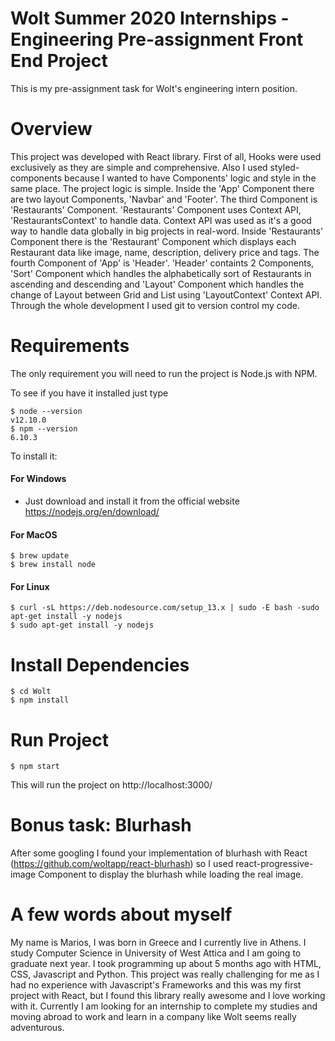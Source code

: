 # Wolt Summer 2020 Internships - Engineering Pre-assignment Front End Project

This is my pre-assignment task for Wolt's engineering intern position.

# Overview

This project was developed with React library. First of all, Hooks were used exclusively as they are simple and comprehensive. Also I used
styled-components because I wanted to have Components' logic and style in the same place. The project logic is simple. Inside the 'App'
Component there are two layout Components, 'Navbar' and 'Footer'. The third Component is 'Restaurants' Component. 'Restaurants' Component
uses Context API, 'RestaurantsContext' to handle data. Context API was used as it's a good way to handle data globally in big projects in
real-word. Inside 'Restaurants' Component there is the 'Restaurant' Component which displays each Restaurant data like image, name,
description, delivery price and tags. The fourth Component of 'App' is 'Header'. 'Header' containts 2 Components, 'Sort' Component which
handles the alphabetically sort of Restaurants in ascending and descending and 'Layout' Component which handles the change of Layout between
Grid and List using 'LayoutContext' Context API. Through the whole development I used git to version control my code.

# Requirements

The only requirement you will need to run the project is Node.js with NPM.

To see if you have it installed just type

    $ node --version
    v12.10.0
    $ npm --version
    6.10.3

To install it:

#### For Windows

-   Just download and install it from the official website https://nodejs.org/en/download/

#### For MacOS

    $ brew update
    $ brew install node

#### For Linux

    $ curl -sL https://deb.nodesource.com/setup_13.x | sudo -E bash -sudo apt-get install -y nodejs
    $ sudo apt-get install -y nodejs

# Install Dependencies

    $ cd Wolt
    $ npm install

# Run Project

    $ npm start

This will run the project on http://localhost:3000/

# Bonus task: Blurhash

After some googling I found your implementation of blurhash with React (https://github.com/woltapp/react-blurhash) so I used
react-progressive-image Component to display the blurhash while loading the real image.

# A few words about myself

My name is Marios, I was born in Greece and I currently live in Athens. I study Computer Science in University of West Attica and I am going
to graduate next year. I took programming up about 5 months ago with HTML, CSS, Javascript and Python. This project was really challenging
for me as I had no experience with Javascript's Frameworks and this was my first project with React, but I found this library really awesome
and I love working with it. Currently I am looking for an internship to complete my studies and moving abroad to work and learn in a
company like Wolt seems really adventurous.
